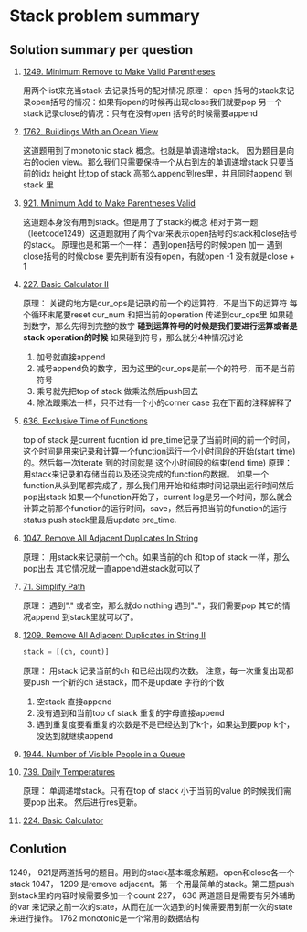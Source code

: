 # Stack problem summary

## Solution summary per question

1. [1249. Minimum Remove to Make Valid Parentheses](https://leetcode.com/problems/minimum-remove-to-make-valid-parentheses/)

    用两个list来充当stack 去记录括号的配对情况
    原理：
    open 括号的stack来记录open括号的情况：如果有open的时候再出现close我们就要pop
    另一个stack记录close的情况：只有在没有open 括号的时候需要append

2. [1762. Buildings With an Ocean View](https://leetcode.com/problems/buildings-with-an-ocean-view/)

    这道题用到了monotonic stack 概念。也就是单调递增stack。
    因为题目是向右的ocien view。那么我们只需要保持一个从右到左的单调递增stack
    只要当前的idx height 比top of stack 高那么append到res里，并且同时append 到 stack 里

3. [921. Minimum Add to Make Parentheses Valid](https://leetcode.com/problems/minimum-add-to-make-parentheses-valid/)

    这道题本身没有用到stack。但是用了了stack的概念
    相对于第一题（leetcode1249）这道题就用了两个var来表示open括号的stack和close括号的stack。
    原理也是和第一个一样：
    遇到open括号的时候open 加一
    遇到close括号的时候close 要先判断有没有open，有就open -1 没有就是close + 1

4. [227. Basic Calculator II](https://leetcode.com/problems/basic-calculator-ii/)

    原理：
    关键的地方是cur_ops是记录的前一个的运算符，不是当下的运算符
    每个循环末尾要reset cur_num 和把当前的operation 传递到cur_ops里
    如果碰到数字，那么先得到完整的数字
    **碰到运算符号的时候是我们要进行运算或者是stack operation的时候**
    如果碰到符号，那么就分4种情况讨论
    1. 加号就直接append
    2. 减号append负的数字，因为这里的cur_ops是前一个的符号，而不是当前符号
    3. 乘号就先把top of stack 做乘法然后push回去
    4. 除法跟乘法一样，只不过有一个小的corner case 我在下面的注释解释了

5. [636. Exclusive Time of Functions](https://leetcode.com/problems/exclusive-time-of-functions/)

    top of stack 是current fucntion id
    pre_time记录了当前时间的前一个时间，这个时间是用来记录和计算一个function运行一个小时间段的开始(start time)的。然后每一次iterate 到的时间就是
    这个小时间段的结束(end time)
    原理：
    用stack来记录和存储当前以及还没完成的function的数据。
    如果一个function从头到尾都完成了，那么我们用开始和结束时间记录出运行时间然后pop出stack
    如果一个function开始了，current log是另一个时间，那么就会计算之前那个function的运行时间，save，然后再把当前的function的运行status push stack里最后update pre_time.

6. [1047. Remove All Adjacent Duplicates In String](https://leetcode.com/problems/remove-all-adjacent-duplicates-in-string/)

    原理：
    用stack来记录前一个ch。如果当前的ch 和top of stack 一样，那么pop出去
    其它情况就一直append进stack就可以了

7. [71. Simplify Path](https://leetcode.com/problems/simplify-path/)

    原理：
    遇到"." 或者空，那么就do nothing
    遇到".."，我们需要pop
    其它的情况append 到stack里就可以了。

8. [1209. Remove All Adjacent Duplicates in String II](https://leetcode.com/problems/remove-all-adjacent-duplicates-in-string-ii/)

    ```python
    stack = [(ch, count)]
    ```

    原理：
    用stack 记录当前的ch 和已经出现的次数。
    注意，每一次重复出现都要push 一个新的ch 进stack，而不是update 字符的个数
    1. 空stack 直接append
    2. 没有遇到和当前top of stack 重复的字母直接append
    3. 遇到重复度要看重复的次数是不是已经达到了k个，如果达到要pop k个，没达到就继续append

9. [1944. Number of Visible People in a Queue](https://leetcode.com/problems/number-of-visible-people-in-a-queue/)

10. [739. Daily Temperatures](https://leetcode.com/problems/daily-temperatures/)
    
    原理：
    单调递增stack。只有在top of stack 小于当前的value 的时候我们需要pop 出来。
    然后进行res更新。

11. [224. Basic Calculator](https://leetcode.com/problems/basic-calculator/)


## Conlution

1249， 921是两道括号的题目。用到的stack基本概念解题。open和close各一个stack
1047， 1209 是remove adjacent。第一个用最简单的stack。第二题push 到stack里的内容时候需要多加一个count
227， 636 两道题目是需要有另外辅助的var 来记录之前一次的state，从而在加一次遇到的时候需要用到前一次的state 来进行操作。
1762 monotonic是一个常用的数据结构
